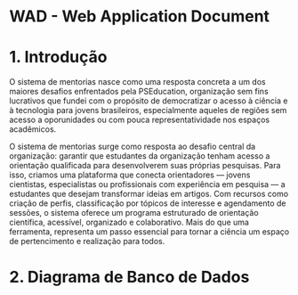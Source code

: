 # WAD - Web Application Document

# <a name="c1"></a>1. Introdução

O sistema de mentorias nasce como uma resposta concreta a um dos maiores desafios enfrentados pela PSEducation, organização sem fins lucrativos que fundei com o propósito de democratizar o acesso à ciência e à tecnologia para jovens brasileiros, especialmente aqueles de regiões sem acesso a oporunidades ou com pouca representatividade nos espaços acadêmicos.<br>

O sistema de mentorias surge como resposta ao desafio central da organização: garantir que estudantes da organização tenham acesso a orientação qualificada para desenvolverem suas próprias pesquisas. Para isso, criamos uma plataforma que conecta orientadores — jovens cientistas, especialistas ou profissionais com experiência em pesquisa — a estudantes que desejam transformar ideias em artigos. Com recursos como criação de perfis, classificação por tópicos de interesse e agendamento de sessões, o sistema oferece um programa estruturado de orientação científica, acessível, organizado e colaborativo. Mais do que uma ferramenta, representa um passo essencial para tornar a ciência um espaço de pertencimento e realização para todos.

# <a name="c2"></a>2. Diagrama de Banco de Dados